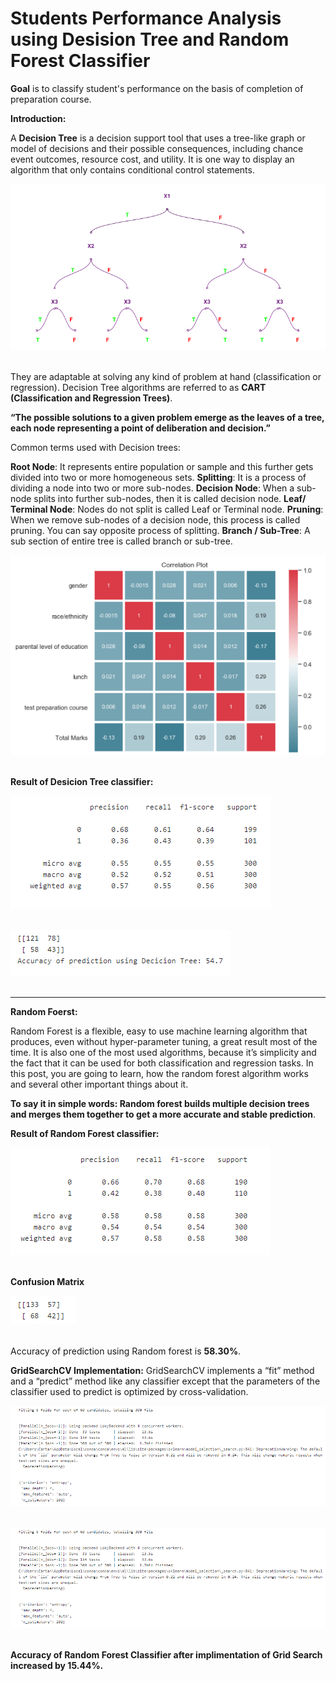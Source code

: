# Students Performance Analysis using Desision Tree and Random Forest Classifier

__Goal__ is to classify student's performance on the basis of completion of preparation course.

__Introduction:__

A __Decision Tree__ is a decision support tool that uses a tree-like graph or model of decisions and their possible consequences, including chance event outcomes, resource cost, and utility. It is one way to display an algorithm that only contains conditional control statements.

![image.jpg](images/XOR3df51ae5.png)<br><br>

They are adaptable at solving any kind of problem at hand (classification or regression). Decision Tree algorithms are referred to as __CART (Classification and Regression Trees)__.

__“The possible solutions to a given problem emerge as the leaves of a tree, each node representing a point of deliberation and decision.”__

Common terms used with Decision trees:

__Root Node__: It represents entire population or sample and this further gets divided into two or more homogeneous sets.
__Splitting__: It is a process of dividing a node into two or more sub-nodes.
__Decision Node__: When a sub-node splits into further sub-nodes, then it is called decision node.
__Leaf/ Terminal Node__: Nodes do not split is called Leaf or Terminal node.
__Pruning__: When we remove sub-nodes of a decision node, this process is called pruning. You can say opposite process of splitting.
__Branch / Sub-Tree__: A sub section of entire tree is called branch or sub-tree.

![image.jpg](images/Capture.PNG)<br><br>


__Result of Desicion Tree classifier:__

![image.jpg](images/Capture1.PNG)<br><br>

![image.jpg](images/Capture2.PNG)<br><br>

___

__Random Foerst:__

Random Forest is a flexible, easy to use machine learning algorithm that produces, even without hyper-parameter tuning, a great result most of the time. It is also one of the most used algorithms, because it’s simplicity and the fact that it can be used for both classification and regression tasks. In this post, you are going to learn, how the random forest algorithm works and several other important things about it.

__To say it in simple words: Random forest builds multiple decision trees and merges them together to get a more accurate and stable prediction__.

__Result of Random Forest classifier:__

![image.jpg](images/Capture3.PNG)<br><br>

__Confusion Matrix__

![image.jpg](images/Capture4.PNG)<br><br>

Accuracy of prediction using Random forest is __58.30%__.

__GridSearchCV Implementation:__
GridSearchCV implements a “fit” method and a “predict” method like any classifier except that the parameters of the classifier used to predict is optimized by cross-validation.

![image.jpg](images/Capture5.PNG)<br><br>

![image.jpg](images/Capture5.PNG)<br><br>

__Accuracy of Random Forest Classifier after implimentation of Grid Search increased by 15.44%.__
